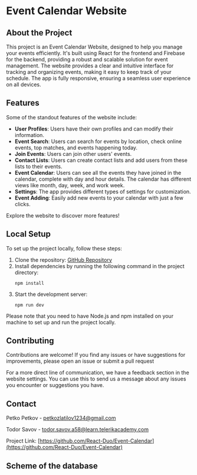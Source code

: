 
# Event Calendar Website

## About the Project

This project is an Event Calendar Website, designed to help you manage your events efficiently. It's built using React for the frontend and Firebase for the backend, providing a robust and scalable solution for event management. The website provides a clear and intuitive interface for tracking and organizing events, making it easy to keep track of your schedule. The app is fully responsive, ensuring a seamless user experience on all devices.


## Features

Some of the standout features of the website include:

- **User Profiles**: Users have their own profiles and can modify their information.
- **Event Search**: Users can search for events by location, check online events, top matches, and events happening today.
- **Join Events**: Users can join other users' events.
- **Contact Lists**: Users can create contact lists and add users from these lists to their events.
- **Event Calendar**: Users can see all the events they have joined in the calendar, complete with day and hour details. The calendar has different views like month, day, week, and work week.
- **Settings**: The app provides different types of settings for customization.
- **Event Adding**: Easily add new events to your calendar with just a few clicks.

Explore the website to discover more features!

## Local Setup

To set up the project locally, follow these steps:

1. Clone the repository: [GitHub Repository](https://github.com/React-Duo/Event-Calendar)
2. Install dependencies by running the following command in the project directory:
    ```
    npm install
    ```
3. Start the development server:
    ```
    npm run dev
    ```

Please note that you need to have Node.js and npm installed on your machine to set up and run the project locally.

## Contributing

Contributions are welcome! If you find any issues or have suggestions for improvements, please open an issue or submit a pull request

For a more direct line of communication, we have a feedback section in the website settings. You can use this to send us a message about any issues you encounter or suggestions you have.


## Contact

Petko Petkov - petkozlatilov1234@gmail.com

Todor Savov - todor.savov.a58@learn.telerikacademy.com

Project Link: [https://github.com/React-Duo/Event-Calendar](https://github.com/React-Duo/Event-Calendar)

## Scheme of the database
